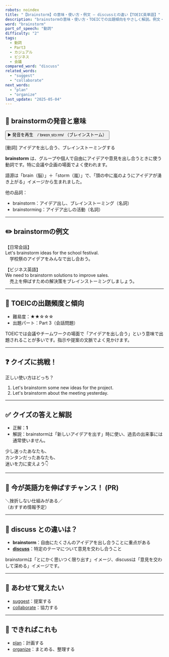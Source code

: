 ```yaml
---
robots: noindex
title: "【brainstorm】の意味・使い方・例文 ― discussとの違い【TOEIC英単語】"
description: "brainstormの意味・使い方・TOEICでの出題傾向をやさしく解説。例文・クイズ付きでdiscussとの違いもわかりやすく学べます。"
word: "brainstorm"
part_of_speech: "動詞"
difficulty: "2"
tags:
  - 動詞
  - Part3
  - カジュアル
  - ビジネス
  - 会議
compared_word: "discuss"
related_words:
  - "suggest"
  - "collaborate"
next_words:
  - "plan"
  - "organize"
last_update: "2025-05-04"
---
```


## 🔰 brainstormの発音と意味

<button class="play-audio" onclick="playTTS('brainstorm')">
  <span class="play-audio-main">
    ▶️ 発音を再生　/ˈbreɪnˌstɔːrm/
  </span>
  <span class="play-audio-sub">
    （ブレインストーム）
  </span>
</button>

[動詞] アイデアを出し合う、ブレインストーミングする

**brainstorm** は、グループや個人で自由にアイデアや意見を出し合うときに使う動詞です。特に会議や企画の場面でよく使われます。

語源は「brain（脳）」＋「storm（嵐）」で、「頭の中に嵐のようにアイデアが湧き上がる」イメージから生まれました。

他の品詞：  
- brainstorm：アイデア出し、ブレインストーミング（名詞）
- brainstorming：アイデア出しの活動（名詞）

---

## ✏️ brainstormの例文

【日常会話】  
Let's brainstorm ideas for the school festival.  
　学校祭のアイデアをみんなで出し合おう。

【ビジネス英語】  
We need to brainstorm solutions to improve sales.  
　売上を伸ばすための解決策をブレインストーミングしましょう。

---

## 🎯 TOEICの出題頻度と傾向

- 難易度：★★☆☆☆
- 出題パート：Part 3（会話問題）

TOEICでは会議やチームワークの場面で「アイデアを出し合う」という意味で出題されることが多いです。指示や提案の文脈でよく見かけます。

---

## ❓ クイズに挑戦！

正しい使い方はどっち？

1. Let's brainstorm some new ideas for the project.  
2. Let's brainstorm about the meeting yesterday.

---

## ✅ クイズの答えと解説

- 正解：**1**
- 解説：brainstormは「新しいアイデアを出す」時に使い、過去の出来事には通常使いません。

少し迷ったあなたも、  
カンタンだったあなたも、  
迷いを力に変えよう👇️

---

## 🚀 今が英語力を伸ばすチャンス！ (PR)

<div class="info-center">
＼挫折しない仕組みがある／<br>  
（おすすめ情報予定）
</div>

---

## 🤔  discuss との違いは？

- **brainstorm**：自由にたくさんのアイデアを出し合うことに重点がある
- **[discuss](/discuss)**：特定のテーマについて意見を交わし合うこと

brainstormは「とにかく思いつく限り出す」イメージ、discussは「意見を交わして深める」イメージです。

---

## 🧩 あわせて覚えたい

- [suggest](/suggest)：提案する
- [collaborate](/collaborate)：協力する

---

## 📖 できればこれも

- [plan](/plan)：計画する
- [organize](/organize)：まとめる、整理する

<!-- cvid: aid03_bid35 -->

